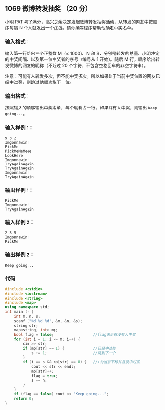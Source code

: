 ## 1069 微博转发抽奖 （20 分）

小明 PAT 考了满分，高兴之余决定发起微博转发抽奖活动，从转发的网友中按顺序每隔 N 个人就发出一个红包。请你编写程序帮助他确定中奖名单。

### 输入格式：

输入第一行给出三个正整数 M（≤ 1000）、N 和 S，分别是转发的总量、小明决定的中奖间隔、以及第一位中奖者的序号（编号从 1 开始）。随后 M 行，顺序给出转发微博的网友的昵称（不超过 20 个字符、不包含空格回车的非空字符串）。

注意：可能有人转发多次，但不能中奖多次。所以如果处于当前中奖位置的网友已经中过奖，则跳过他顺次取下一位。

### 输出格式：

按照输入的顺序输出中奖名单，每个昵称占一行。如果没有人中奖，则输出 `Keep going...`。

### 输入样例 1：

```in
9 3 2
Imgonnawin!
PickMe
PickMeMeMeee
LookHere
Imgonnawin!
TryAgainAgain
TryAgainAgain
Imgonnawin!
TryAgainAgain
```

### 输出样例 1：

```out
PickMe
Imgonnawin!
TryAgainAgain
```

### 输入样例 2：

```in
2 3 5
Imgonnawin!
PickMe
```

### 输出样例 2：

```out
Keep going...
```

### 代码

```c++
#include <cstdio>
#include <iostream> 
#include <string>
#include <map>
using namespace std;
int main () {
	int m, n, s;
	scanf ("%d %d %d", &m, &n, &s);
	string str;
	map<string, int> mp;
	bool flag = false;					//flag表示有没有人中奖 
	for (int i = 1; i <= m; i++) {	
		cin >> str;
		if (mp[str] == 1) {				//已经中过奖 
			s += 1;						//跳到下一个 
		}
		if (i == s && mp[str] == 0) {	//i为当前下标并且没中过奖 
			cout << str << endl;		
			mp[str]++;
			flag = true;			
			s += n;
		}
	}
	if (flag == false) cout << "Keep going...";
	return 0;
} 
```

